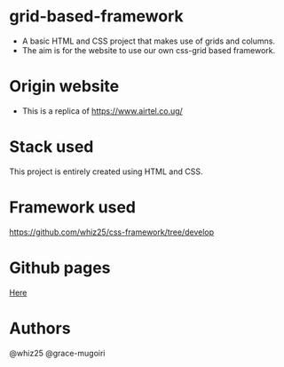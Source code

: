 # grid-based-framework
  
- A basic HTML and CSS project that makes use of grids and columns.
- The aim is for the website to use our own css-grid based framework.

# Origin website

- This is a replica of https://www.airtel.co.ug/

# Stack used

This project is entirely created using HTML and CSS.

# Framework used
https://github.com/whiz25/css-framework/tree/develop

# Github pages
[Here](https://grace-mugoiri.github.io/grid-based-framework/)

# Authors
@whiz25
@grace-mugoiri
